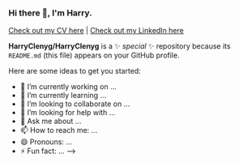 ### Hi there 👋, I'm Harry.

[Check out my CV here]("https://github.com/HarryClenyg/CV") | [Check out my LinkedIn here]("https://www.linkedin.com/in/harry-dawson-406910170") 

**HarryClenyg/HarryClenyg** is a ✨ _special_ ✨ repository because its `README.md` (this file) appears on your GitHub profile.

Here are some ideas to get you started:

- 🔭 I’m currently working on ...
- 🌱 I’m currently learning ...
- 👯 I’m looking to collaborate on ...
- 🤔 I’m looking for help with ...
- 💬 Ask me about ...
- 📫 How to reach me: ...
- 😄 Pronouns: ...
- ⚡ Fun fact: ...
-->
